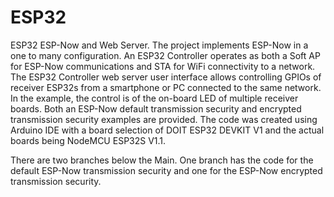# ESP32
ESP32 ESP-Now and Web Server.
The project implements ESP-Now in a one to many configuration. An ESP32 Controller operates as both a Soft AP for ESP-Now communications and STA for WiFi connectivity to a network. 
The ESP32 Controller web server user interface allows controlling GPIOs of receiver ESP32s from a smartphone or PC connected to the same network. In the example, the control is of the on-board LED of multiple receiver boards.
Both an ESP-Now default transmission security and encrypted transmission security examples are provided.
The code was created using Arduino IDE with a board selection of DOIT ESP32 DEVKIT V1 and the actual boards being NodeMCU ESP32S V1.1.

There are two branches below the Main.  One branch has the code for the default ESP-Now transmission security and one for the ESP-Now encrypted transmission security.
